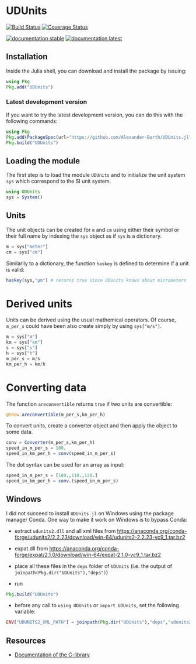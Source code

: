 # UDUnits

[![Build Status](https://travis-ci.org/Alexander-Barth/UDUnits.jl.svg?branch=master)](https://travis-ci.org/Alexander-Barth/UDUnits.jl)
[![Coverage Status](https://coveralls.io/repos/Alexander-Barth/UDUnits.jl/badge.svg?branch=master&service=github)](https://coveralls.io/github/Alexander-Barth/UDUnits.jl?branch=master)

<!-- udunits is currently not available for Windows in conda -->

<!--
[![Build Status Windows](https://ci.appveyor.com/api/projects/status/github/Alexander-Barth/UDUnits.jl?branch=master&svg=true)](https://ci.appveyor.com/project/Alexander-Barth/udunits-jl)
-->

[![documentation stable](https://img.shields.io/badge/docs-stable-blue.svg)](https://alexander-barth.github.io/UDUnits.jl/stable/)
[![documentation latest](https://img.shields.io/badge/docs-latest-blue.svg)](https://alexander-barth.github.io/UDUnits.jl/latest/)


## Installation

Inside the Julia shell, you can download and install the package by issuing:

```julia
using Pkg
Pkg.add("UDUnits")
```

### Latest development version

If you want to try the latest development version, you can do this with the following commands:

```julia
using Pkg
Pkg.add(PackageSpec(url="https://github.com/Alexander-Barth/UDUnits.jl", rev="master"))
Pkg.build("UDUnits")
```

## Loading the module

The first step is to load the module `UDUnits` and to initialize the unit system `sys` which correspond to the SI unit system.

```julia
using UDUnits
sys = System()
```

## Units

The unit objects can be created for `m` and `cm` using either their symbol or their full name by indexing the `sys` object as if `sys` is a dictionary.

```julia
m = sys["meter"]
cm = sys["cm"]
```

Similarily to a dictionary, the function `haskey` is defined to determine if a unit is valid:

```julia
haskey(sys,"μm") # returns true since UDUnits knows about micrometers
```

# Derived units

Units can be derived using the usual mathemical operators. Of course, `m_per_s` could have been also create simply by using `sys["m/s"]`.


```julia
m = sys["m"]
km = sys["km"]
s = sys["s"]
h = sys["h"]
m_per_s = m/s
km_per_h = km/h
```

# Converting data

The function `areconvertible` returns `true` if two units are convertible:

```julia
@show areconvertible(m_per_s,km_per_h)
```

To convert units, create a converter object and then apply the object to some data.

```julia
conv = Converter(m_per_s,km_per_h)
speed_in_m_per_s = 100.
speed_in_km_per_h = conv(speed_in_m_per_s)
```

The dot syntax can be used for an array as input:

```julia
speed_in_m_per_s = [100.,110.,120.]
speed_in_km_per_h = conv.(speed_in_m_per_s)
```

## Windows

I did not succeed to install `UDUnits.jl` on Windows using the package manager Conda.
One way to make it work on Windows is to bypass Conda:

* extract `udunits2.dll` and all xml files from https://anaconda.org/conda-forge/udunits2/2.2.23/download/win-64/udunits2-2.2.23-vc9_1.tar.bz2
* expat.dll from https://anaconda.org/conda-forge/expat/2.1.0/download/win-64/expat-2.1.0-vc9_1.tar.bz2
* place all these files in the `deps` folder of `UDUnits` (i.e. the output of `joinpath(Pkg.dir("UDUnits"),"deps")`)

* run

```julia
Pkg.build("UDUnits")
```

* before any call to `using UDUnits` or `import UDUnits`, set the following variable:

```julia
ENV["UDUNITS2_XML_PATH"] = joinpath(Pkg.dir("UDUnits"),"deps","udunits2.xml")
```




## Resources

* [Documentation of the C-library](http://www.unidata.ucar.edu/software/udunits/udunits-2.2.25/doc/udunits/udunits2lib.html#UDUNITS-Library)

